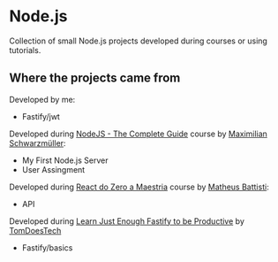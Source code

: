 # Node.js

Collection of small Node.js projects developed during courses or using tutorials.

## Where the projects came from

Developed by me:

-   Fastify/jwt

Developed during [NodeJS - The Complete Guide](https://www.udemy.com/course/nodejs-the-complete-guide/) course by [Maximilian Schwarzmüller](https://www.udemy.com/user/maximilian-schwarzmuller/):

-   My First Node.js Server
-   User Assingment

Developed during [React do Zero a Maestria](https://www.udemy.com/course/react-do-zero-a-maestria-c-hooks-router-api-projetos/) course by [Matheus Battisti](https://www.udemy.com/user/matheus-battisti/):

-   API

Developed during [Learn Just Enough Fastify to be Productive](https://www.youtube.com/watch?v=ZHLB4StAqPM) by [TomDoesTech](https://www.youtube.com/@TomDoesTech)

-   Fastify/basics

